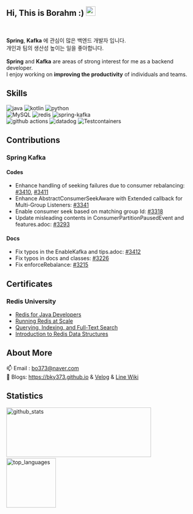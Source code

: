 <h2> Hi, This is Borahm :) <img src="https://media.giphy.com/media/hvRJCLFzcasrR4ia7z/giphy.gif" width="25px"> </h2>

<br/>

**Spring**, **Kafka** 에 관심이 많은 백엔드 개발자 입니다. <br>
개인과 팀의 생산성 높이는 일을 좋아합니다. <br><br>
**Spring** and **Kafka** are areas of strong interest for me as a backend developer. <br>
I enjoy working on **improving the productivity** of individuals and teams.


## Skills 
<p>
  <img alt="java" src="https://img.shields.io/badge/-Java-FF7A59?style=flat-square&logo=java&logoColor=white" />
  <img alt="kotlin" src="https://img.shields.io/badge/-Kotlin-01B3E3?style=flat-square&logo=kotlin&logoColor=white" />
  <img alt="python" src="https://img.shields.io/badge/-Python-5881D8?style=flat-square&logo=python&logoColor=white" />
  <br>
  <img alt="MySQL" src="https://img.shields.io/badge/-MySQL-00758f?style=flat-square&logo=mysql&logoColor=white" />
  <img alt="redis" src="https://img.shields.io/badge/-Redis-ff4438?style=flat-square&logo=redis&logoColor=white" />
  <img alt="spring-kafka" src="https://img.shields.io/badge/-Spring Kafka-6db33f?style=flat-square&logo=spring&logoColor=white" />
  <br>
  <img alt="github actions" src="https://img.shields.io/badge/-Github Actions-313131?style=flat-square&logo=github&logoColor=white" />
  <img alt="datadog" src="https://img.shields.io/badge/-Datadog-632CA6?style=flat-square&logo=datadog&logoColor=white" />
  <img alt="Testcontainers" src="https://img.shields.io/badge/-Testcontainers-123456?style=flat-square&logo=Testcontainers&logoColor=white" />
</p>

## Contributions
### Spring Kafka
#### Codes
  - Enhance handling of seeking failures due to consumer rebalancing: [#3410](https://github.com/spring-projects/spring-kafka/pull/3410), [#3411](https://github.com/spring-projects/spring-kafka/pull/3411)
  - Enhance AbstractConsumerSeekAware with Extended callback for Multi-Group Listeners: [#3341](https://github.com/spring-projects/spring-kafka/pull/3341)
  - Enable consumer seek based on matching group Id: [#3318](https://github.com/spring-projects/spring-kafka/pull/3318)
  - Update misleading contents in ConsumerPartitionPausedEvent and features.adoc: [#3293](https://github.com/spring-projects/spring-kafka/pull/3293)
#### Docs
  - Fix typos in the EnableKafka and tips.adoc: [#3412](https://github.com/spring-projects/spring-kafka/pull/3412)
  - Fix typos in docs and classes: [#3226](https://github.com/spring-projects/spring-kafka/pull/3226)
  - Fix enforceRebalance: [#3215](https://github.com/spring-projects/spring-kafka/pull/3215)

## Certificates
### Redis University
- [Redis for Java Developers](https://university.redis.com/certificates/f2ebf94e5d1f4c1c8d4fbe4f359061fd)
- [Running Redis at Scale](https://university.redis.com/certificates/64b35b38122945c5a04e9ac69b1c4646)
- [Querying, Indexing, and Full-Text Search](https://university.redis.com/certificates/e3a24c1d9dcc4170ba424489bd135c8f)
- [Introduction to Redis Data Structures](https://university.redis.com/certificates/34e701d242214c208525accbf4d371b2)


## About More
📫 Email : bo373@naver.com <br>
🌱 Blogs: https://bky373.github.io & [Velog](https://velog.io/@bky373/) & [Line Wiki](https://github.com/bky373/line-snipets/#Line-Wiki)

## Statistics
<p align="left">
  <img alt="github_stats" src="https://github-readme-stats.vercel.app/api?username=bky373&hide=stars&show_icons=true&theme=radical" width="380" height="130"/> &nbsp;
  <img alt="top_languages" src="https://github-readme-stats.vercel.app/api/top-langs/?username=bky373&layout=compact&theme=radical" height="130">
</p>

<!--
Here are some ideas to get you started:

- 🔭 I’m currently working on ...
- 🌱 I’m currently learning ...
- 👯 I’m looking to collaborate on ...
- 🤔 I’m looking for help with ...
- 💬 Ask me about ...
- 📫 How to reach me: ...
- 😄 Pronouns: ...
- ⚡ Fun fact: ...
  --> 
